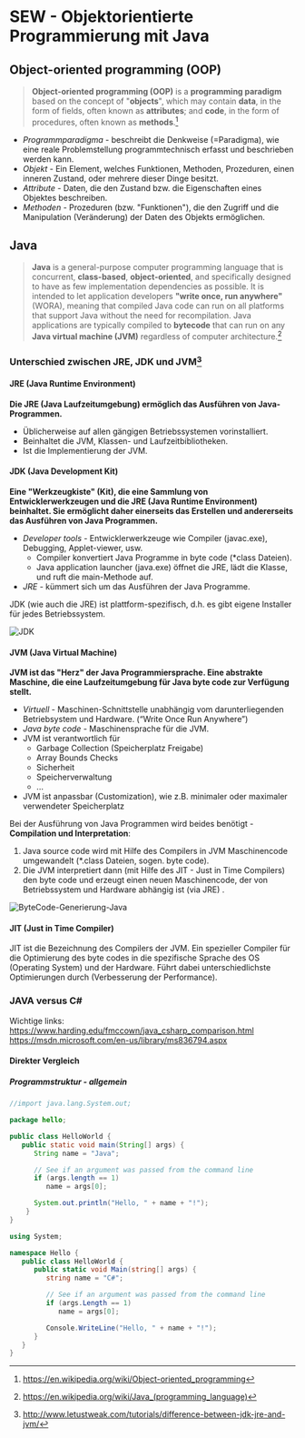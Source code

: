 ﻿# SEW - Objektorientierte Programmierung mit Java

## Object-oriented programming (OOP)

> **Object-oriented programming (OOP)** is a **programming paradigm** based on the concept of "**objects**", which may contain **data**, in the form of fields, often known as **attributes**; and **code**, in the form of procedures, often known as **methods**.[^1]

[^1]: https://en.wikipedia.org/wiki/Object-oriented_programming

- *Programmparadigma* - beschreibt die Denkweise (=Paradigma), wie eine reale Problemstellung programmtechnisch erfasst und beschrieben werden kann.
- *Objekt* - Ein Element, welches Funktionen, Methoden, Prozeduren, einen inneren Zustand, oder mehrere dieser Dinge besitzt.
- *Attribute* - Daten, die den Zustand bzw. die Eigenschaften eines Objektes beschreiben.
- *Methoden* - Prozeduren (bzw. "Funktionen"), die den Zugriff und die Manipulation (Veränderung) der Daten des Objekts ermöglichen.

## Java
> **Java** is a general-purpose computer programming language that is concurrent, **class-based**, **object-oriented**, and specifically designed to have as few implementation dependencies as possible. It is intended to let application developers **"write once, run anywhere"** (WORA), meaning that compiled Java code can run on all platforms that support Java without the need for recompilation. Java applications are typically compiled to **bytecode** that can run on any **Java virtual machine (JVM)** regardless of computer architecture.[^2]

[^2]: https://en.wikipedia.org/wiki/Java_(programming_language)

### Unterschied zwischen JRE, JDK und JVM[^3]

[^3]: http://www.letustweak.com/tutorials/difference-between-jdk-jre-and-jvm/

#### JRE (Java Runtime Environment)

**Die JRE (Java Laufzeitumgebung) ermöglich das Ausführen von Java-Programmen.**

- Üblicherweise  auf allen gängigen Betriebssystemen vorinstalliert.
- Beinhaltet die JVM, Klassen- und Laufzeitbibliotheken.
- Ist die Implementierung der JVM.

#### JDK (Java Development Kit)

**Eine "Werkzeugkiste" (Kit), die eine Sammlung von Entwicklerwerkzeugen und die JRE (Java Runtime Environment) beinhaltet. Sie ermöglicht daher einerseits das Erstellen und andererseits das Ausführen von Java Programmen.**

- *Developer tools* - Entwicklerwerkzeuge wie Compiler (javac.exe), Debugging, Applet-viewer, usw.
  - Compiler konvertiert Java Programme in byte code (*class Dateien).
  - Java application launcher (java.exe) öffnet die JRE, lädt die Klasse, und ruft die main-Methode auf.
- *JRE* - kümmert sich um das Ausführen der Java Programme.

JDK (wie auch die JRE) ist plattform-spezifisch, d.h. es gibt eigene Installer für jedes Betriebssystem.

![JDK](D:\repos\SEW\SEW-MashUp\SEW3\_img\SEW3-00-JDK.png)

#### JVM (Java Virtual Machine)

**JVM ist das "Herz" der Java Programmiersprache. Eine abstrakte Maschine, die eine Laufzeitumgebung für Java byte code zur Verfügung stellt.**

- *Virtuell* - Maschinen-Schnittstelle unabhängig vom darunterliegenden Betriebsystem und Hardware. (“Write Once Run Anywhere”)
- *Java byte code* - Maschinensprache für die JVM.
- JVM ist verantwortlich für
  - Garbage Collection (Speicherplatz Freigabe)
  - Array Bounds Checks
  - Sicherheit
  - Speicherverwaltung
  - ...
- JVM ist anpassbar (Customization), wie z.B. minimaler oder maximaler verwendeter Speicherplatz

Bei der Ausführung von Java Programmen wird beides benötigt - **Compilation und Interpretation**:

1. Java source code wird mit Hilfe des Compilers in JVM Maschinencode umgewandelt (*.class Dateien, sogen. byte code).
2. Die JVM interpretiert dann (mit Hilfe des JIT - Just in Time Compilers) den byte code und erzeugt einen neuen Maschinencode, der von Betriebssystem und Hardware abhängig ist (via JRE) .

![ByteCode-Generierung-Java](D:\repos\SEW\SEW-MashUp\SEW3\_img\SEW3-00-Bytecode-Generierung-Java.png)

#### JIT (Just in Time Compiler)

JIT ist die Bezeichnung des Compilers der JVM. Ein spezieller Compiler für die Optimierung des byte codes in die spezifische Sprache des OS (Operating System) und der Hardware. Führt dabei unterschiedlichste Optimierungen durch (Verbesserung der Performance).


### JAVA versus C#

Wichtige links:  
https://www.harding.edu/fmccown/java_csharp_comparison.html
https://msdn.microsoft.com/en-us/library/ms836794.aspx

#### Direkter Vergleich

##### Programmstruktur - allgemein

```java
//import java.lang.System.out;

package hello;

public class HelloWorld {
   public static void main(String[] args) {
      String name = "Java";

      // See if an argument was passed from the command line
      if (args.length == 1)
         name = args[0];

      System.out.println("Hello, " + name + "!");
    }
}
```
```c#
using System; 

namespace Hello {
   public class HelloWorld {
      public static void Main(string[] args) {
         string name = "C#";

         // See if an argument was passed from the command line
         if (args.Length == 1)
            name = args[0];

         Console.WriteLine("Hello, " + name + "!");
      }
   }
}
```


